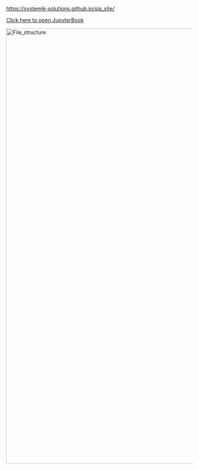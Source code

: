 https://systemik-solutions.github.io/sia_site/

<a href="https://systemik-solutions.github.io/sia_site/" target="_blank">Click here to open JupyterBook </a>


<img width="1172" alt="File_structure" src="https://github.com/Systemik-Solutions/sia_site/assets/51284623/5b89dec4-c7da-429e-ad1c-3ba65e718c7f">

